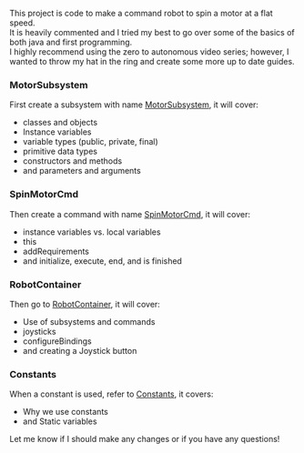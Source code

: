 This project is code to make a command robot to spin a motor at a flat speed.  
It is heavily commented and I tried my best to go over some of the basics of both java and first programming.  
I highly recommend using the zero to autonomous video series; however, I wanted to throw my hat in the ring and create some more up to date guides.  

### MotorSubsystem
First create a subsystem with name [MotorSubsystem](https://github.com/jdegger1/2025SpinMotorTutorial/blob/main/src/main/java/frc/robot/Subsystems/MotorSubsystem.java), it will cover:
- classes and objects  
- Instance variables  
- variable types  (public, private, final)
- primitive data types
- constructors and methods  
- and parameters and arguments

### SpinMotorCmd
Then create a command with name [SpinMotorCmd](https://github.com/jdegger1/2025SpinMotorTutorial/blob/main/src/main/java/frc/robot/Commands/SpinMotorCmd.java), it will cover:
- instance variables vs. local variables
- this
- addRequirements
- and initialize, execute, end, and is finished

### RobotContainer
Then go to [RobotContainer](https://github.com/jdegger1/2025SpinMotorTutorial/blob/main/src/main/java/frc/robot/RobotContainer.java), it will cover:
- Use of subsystems and commands
- joysticks
- configureBindings
- and creating a Joystick button

### Constants
When a constant is used, refer to [Constants](https://github.com/jdegger1/2025SpinMotorTutorial/blob/main/src/main/java/frc/robot/Constants.java), it covers:
- Why we use constants
- and Static variables

Let me know if I should make any changes or if you have any questions!
